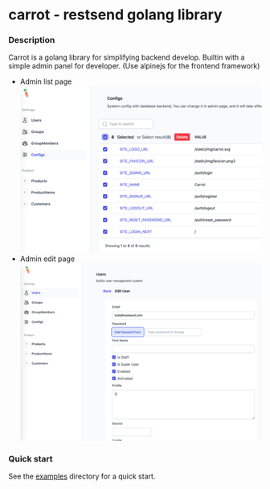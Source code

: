 carrot - restsend golang library
====

### Description

Carrot is a golang library for simplifying backend develop. Builtin with a simple admin panel for developer. (Use alpinejs for the frontend framework)

- Admin list page
![image](static/img/admin_list.png)
- Admin edit page
![image](static/img/admin_edit.png)

### Quick start

See the [examples](examples) directory for a quick start.
